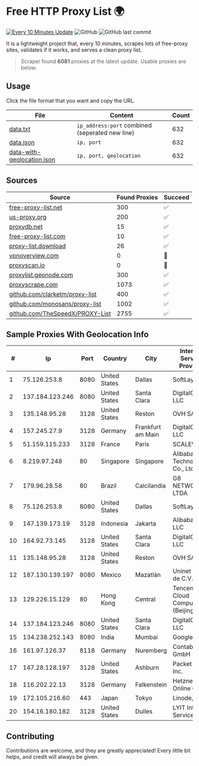 
# Free HTTP Proxy List 🌍

[![Every 10 Minutes Update](https://github.com/mertguvencli/http-proxy-list/actions/workflows/main.yml/badge.svg?branch=main)](https://github.com/mertguvencli/http-proxy-list/actions/workflows/main.yml)
![GitHub](https://img.shields.io/github/license/mertguvencli/http-proxy-list)
![GitHub last commit](https://img.shields.io/github/last-commit/mertguvencli/http-proxy-list)

It is a lightweight project that, every 10 minutes, scrapes lots of free-proxy sites, validates if it works, and serves a clean proxy list.


> Scraper found **6081** proxies at the latest update. Usable proxies are below.

## Usage

Click the file format that you want and copy the URL.


|File|Content|Count|
|----|-------|-----|
|[data.txt](https://raw.githubusercontent.com/mertguvencli/http-proxy-list/main/proxy-list/data.txt)|`ip_address:port` combined (seperated new line)|632|
|[data.json](https://raw.githubusercontent.com/mertguvencli/http-proxy-list/main/proxy-list/data.json)|`ip, port`|632|
|[data-with-geolocation.json](https://raw.githubusercontent.com/mertguvencli/http-proxy-list/main/proxy-list/data-with-geolocation.json)|`ip, port, geolocation`|632|

## Sources

|Source|Found Proxies|Succeed|
|------|-------------|-------|
|[free-proxy-list.net](https://free-proxy-list.net)|300|✅|
|[us-proxy.org](https://www.us-proxy.org)|200|✅|
|[proxydb.net](http://proxydb.net)|15|✅|
|[free-proxy-list.com](https://free-proxy-list.com/?page=&port=&type%5B%5D=http&type%5B%5D=https&up_time=0&search=Search)|10|✅|
|[proxy-list.download](https://www.proxy-list.download/HTTP)|26|✅|
|[vpnoverview.com](https://vpnoverview.com/privacy/anonymous-browsing/free-proxy-servers)|0|🚫|
|[proxyscan.io](https://www.proxyscan.io)|0|🚫|
|[proxylist.geonode.com](https://proxylist.geonode.com/api/proxy-list?limit=300&page=1&sort_by=lastChecked&sort_type=desc&protocols=http,https)|300|✅|
|[proxyscrape.com](https://api.proxyscrape.com/v2/?request=displayproxies&protocol=http&timeout=10000&country=all&ssl=all&anonymity=all)|1073|✅|
|[github.com/clarketm/proxy-list](https://raw.githubusercontent.com/clarketm/proxy-list/master/proxy-list-raw.txt)|400|✅|
|[github.com/monosans/proxy-list](https://raw.githubusercontent.com/monosans/proxy-list/main/proxies/http.txt)|1002|✅|
|[github.com/TheSpeedX/PROXY-List](https://raw.githubusercontent.com/TheSpeedX/PROXY-List/master/http.txt)|2755|✅|


## Sample Proxies With Geolocation Info

|#|Ip|Port|Country|City|Internet Service Provider|
|-|--|----|-------|----|-------------------------|
|1|75.126.253.8|8080|United States|Dallas|SoftLayer|
|2|137.184.123.246|8080|United States|Santa Clara|DigitalOcean, LLC|
|3|135.148.95.28|3128|United States|Reston|OVH SAS|
|4|157.245.27.9|3128|Germany|Frankfurt am Main|DigitalOcean, LLC|
|5|51.159.115.233|3128|France|Paris|SCALEWAY|
|6|8.219.97.248|80|Singapore|Singapore|Alibaba (US) Technology Co., Ltd.|
|7|179.96.28.58|80|Brazil|Calcilandia|G8 NETWORKS LTDA|
|8|75.126.253.8|8080|United States|Dallas|SoftLayer|
|9|147.139.173.19|3128|Indonesia|Jakarta|Alibaba.com LLC|
|10|164.92.73.145|3128|United States|Santa Clara|DigitalOcean, LLC|
|11|135.148.95.28|3128|United States|Reston|OVH SAS|
|12|187.130.139.197|8080|Mexico|Mazatlán|Uninet S.A. de C.V.|
|13|129.226.15.129|80|Hong Kong|Central|Tencent Cloud Computing (Beijing) Co|
|14|137.184.123.246|8080|United States|Santa Clara|DigitalOcean, LLC|
|15|134.238.252.143|8080|India|Mumbai|Google LLC|
|16|161.97.126.37|8118|Germany|Nuremberg|Contabo GmbH|
|17|147.28.128.197|3128|United States|Ashburn|Packet Host, Inc.|
|18|116.202.22.13|3128|Germany|Falkenstein|Hetzner Online GmbH|
|19|172.105.216.60|443|Japan|Tokyo|Linode, LLC|
|20|154.16.180.182|3128|United States|Dulles|LYIT Internet Services|



## Contributing

Contributions are welcome, and they are greatly appreciated! Every
little bit helps, and credit will always be given.

